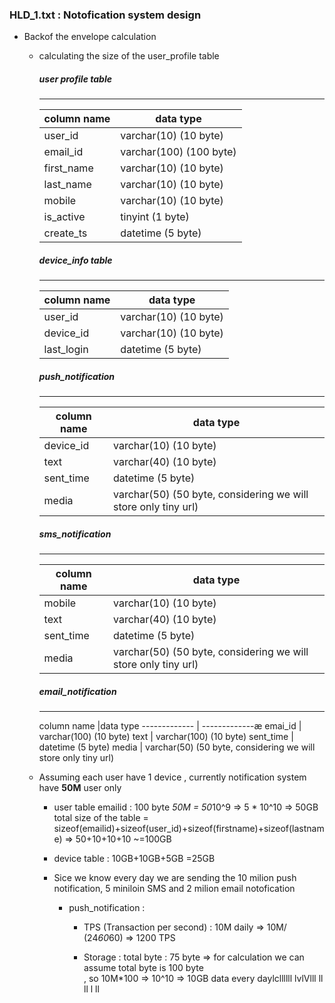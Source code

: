### HLD_1.txt : Notofication system design
* Backof the envelope calculation

    * calculating the size of the user_profile table 

        ##### user profile table
        ---

        column name   |data type
        ------------- | -------------
        user_id       | varchar(10) (10 byte)
        email_id      | varchar(100) (100 byte)
        first_name    | varchar(10) (10 byte)
        last_name     | varchar(10) (10 byte)
        mobile        | varchar(10) (10 byte)
        is_active     | tinyint (1 byte)
        create_ts     | datetime (5 byte)
        

        ##### device_info table
        ---

        column name   |data type
        ------------- | -------------
        user_id       | varchar(10) (10 byte)
        device_id | varchar(10) (10 byte)
        last_login | datetime (5 byte)


         ##### push_notification
        ---

        column name   |data type
        ------------- | -------------
        device_id     | varchar(10) (10 byte)
        text          | varchar(40) (10 byte)
        sent_time     | datetime (5 byte)
        media         | varchar(50) (50 byte, considering we will store only tiny url) 


        ##### sms_notification
        ---

        column name   |data type
        ------------- | -------------
        mobile        | varchar(10) (10 byte)
        text          | varchar(40) (10 byte)
        sent_time     | datetime (5 byte)
        media         | varchar(50) (50 byte, considering we will store only tiny url) 


        ##### email_notification
        ---

        column name   |data type
        ------------- | -------------æ
        emai_id       | varchar(100) (10 byte)
        text          | varchar(100) (10 byte)
        sent_time     | datetime (5 byte)
        media         | varchar(50) (50 byte, considering we will store only tiny url) 






    * Assuming each user have 1 device , currently notification system have <b>50M</b> user  only  

      * user table
        emailid :  100 byte *50M = 50*10^9 => 5 * 10^10 => 50GB
        total size of the table = sizeof(emailid)+sizeof(user_id)+sizeof(firstname)+sizeof(lastname) => 50+10+10+10 ~=100GB
      * device table : 10GB+10GB+5GB =25GB

      * Sice we know every day we are sending the 10 milion push notification, 5 miniloin SMS and 2 milion email notofication

         * push_notification : 

            * TPS (Transaction per second) : 10M daily => 10M/ (24*60*60) => 1200 TPS 

            * Storage : 
              total byte : 75 byte => for calculation we can assume total byte is 100 byte </br>, so 10M*100 => 10^10 => 10GB data every daylcllllll lvlVlll
ll
ll
l
   ll 


        
           




  
